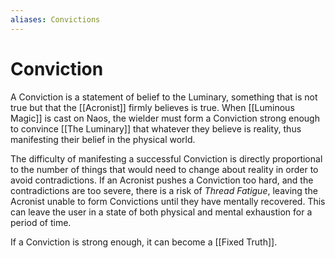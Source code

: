 ```yaml
---
aliases: Convictions
---
```

# Conviction

A Conviction is a statement of belief to the Luminary, something that is not true but that the [[Acronist]] firmly believes is true. When [[Luminous Magic]] is cast on Naos, the wielder must form a Conviction strong enough to convince [[The Luminary]] that whatever they believe is reality, thus manifesting their belief in the physical world.

The difficulty of manifesting a successful Conviction is directly proportional to the number of things that would need to change about reality in order to avoid contradictions. If an Acronist pushes a Conviction too hard, and the contradictions are too severe, there is a risk of *Thread Fatigue*, leaving the Acronist unable to form Convictions until they have mentally recovered. This can leave the user in a state of both physical and mental exhaustion for a period of time.

If a Conviction is strong enough, it can become a [[Fixed Truth]].